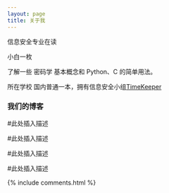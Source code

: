 ```yaml
---
layout: page
title: 关于我 
---
```


信息安全专业在读
<p>
小白一枚
<p>
了解一些 密码学 基本概念和 Python、C 的简单用法。

<p>

所在学校 国内普通一本，拥有信息安全小组<a target="_blank" href="http://sksec.club/#">TimeKeeper</a>
<p>

<h3> 我们的博客 </h3>  

<p>

#此处插入描述

<p>

#此处插入描述

<p>

#此处插入描述

<p> 

#此处插入描述

{% include comments.html %}



